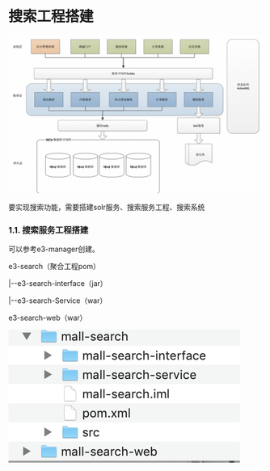 # 搜索工程搭建

![](../../.gitbook/assets/image%20%2853%29.png)

要实现搜索功能，需要搭建solr服务、搜索服务工程、搜索系统

### 1.1. 搜索服务工程搭建

可以参考e3-manager创建。

e3-search（聚合工程pom）

\|--e3-search-interface（jar）

\|--e3-search-Service（war）

e3-search-web（war）

![](../../.gitbook/assets/image%20%28159%29.png)

